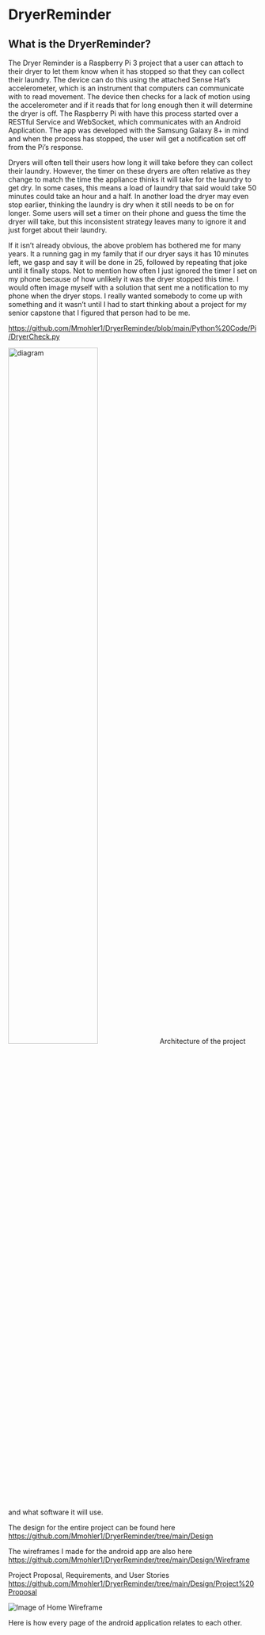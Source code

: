 # DryerReminder

## What is the DryerReminder?
The Dryer Reminder is a Raspberry Pi 3 project that a user can attach to their dryer to let them know when it has stopped so that they can collect their laundry. The device can do this using the attached Sense Hat’s accelerometer, which is an instrument that computers can communicate with to read movement. The device then checks for a lack of motion using the accelerometer and if it reads that for long enough then it will determine the dryer is off. The Raspberry Pi with have this process started over a RESTful Service and WebSocket, which communicates with an Android Application. The app was developed with the Samsung Galaxy 8+ in mind and when the process has stopped, the user will get a notification set off from the Pi’s response.

Dryers will often tell their users how long it will take before they can collect their laundry. However, the timer on these dryers are often relative as they change to match the time the appliance thinks it will take for the laundry to get dry. In some cases, this means a load of laundry that said would take 50 minutes could take an hour and a half. In another load the dryer may even stop earlier, thinking the laundry is dry when it still needs to be on for longer. Some users will set a timer on their phone and guess the time the dryer will take, but this inconsistent strategy leaves many to ignore it and just forget about their laundry. 

If it isn’t already obvious, the above problem has bothered me for many years. It a running gag in my family that if our dryer says it has 10 minutes left, we gasp and say it will be done in 25, followed by repeating that joke until it finally stops. Not to mention how often I just ignored the timer I set on my phone because of how unlikely it was the dryer stopped this time. I would often image myself with a solution that sent me a notification to my phone when the dryer stops. I really wanted somebody to come up with something and it wasn’t until I had to start thinking about a project for my senior capstone that I figured that person had to be me. 

https://github.com/Mmohler1/DryerReminder/blob/main/Python%20Code/Pi/DryerCheck.py 




<img src="https://github.com/Mmohler1/DryerReminder/blob/main/Design/Logical.png" alt="diagram" width="60%">
Architecture of the project and what software it will use.
 


The design for the entire project can be found here
https://github.com/Mmohler1/DryerReminder/tree/main/Design

The wireframes I made for the android app are also here
https://github.com/Mmohler1/DryerReminder/tree/main/Design/Wireframe

Project Proposal, Requirements, and User Stories
https://github.com/Mmohler1/DryerReminder/tree/main/Design/Project%20Proposal

![Image of Home Wireframe](https://github.com/Mmohler1/DryerReminder/blob/main/Design/Android%20Sitemap.png)

Here is how every page of the android application relates to each other.
